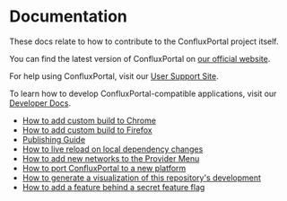 # Documentation

These docs relate to how to contribute to the ConfluxPortal project itself.

You can find the latest version of ConfluxPortal on [our official website](https://portal.conflux-chain.org/).

For help using ConfluxPortal, visit our [User Support Site](https://github.com/Conflux-Chain/conflux-portal/issues).

To learn how to develop ConfluxPortal-compatible applications, visit our [Developer Docs](https://conflux-chain.github.io/conflux-portal-docs/).

- [How to add custom build to Chrome](./add-to-chrome.md)
- [How to add custom build to Firefox](./add-to-firefox.md)
- [Publishing Guide](./publishing.md)
- [How to live reload on local dependency changes](./developing-on-deps.md)
- [How to add new networks to the Provider Menu](./adding-new-networks.md)
- [How to port ConfluxPortal to a new platform](./porting_to_new_environment.md)
- [How to generate a visualization of this repository's development](./development-visualization.md)
- [How to add a feature behind a secret feature flag](./secret-preferences.md)
